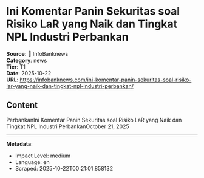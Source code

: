 # Ini Komentar Panin Sekuritas soal Risiko LaR yang Naik dan Tingkat NPL Industri Perbankan

**Source**: 📰 InfoBanknews  
**Category**: news  
**Tier**: T1  
**Date**: 2025-10-22  
**URL**: https://infobanknews.com/ini-komentar-panin-sekuritas-soal-risiko-lar-yang-naik-dan-tingkat-npl-industri-perbankan/

## Content

PerbankanIni Komentar Panin Sekuritas soal Risiko LaR yang Naik dan Tingkat NPL Industri PerbankanOctober 21, 2025

---

**Metadata**:
- Impact Level: medium
- Language: en
- Scraped: 2025-10-22T00:21:01.858132

